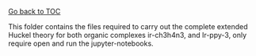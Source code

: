 [Go back to TOC](../../../README.md)

This folder contains the files required to carry out the complete extended Huckel theory for both organic complexes ir-ch3h4n3, and Ir-ppy-3, only require open and run the jupyter-notebooks.
